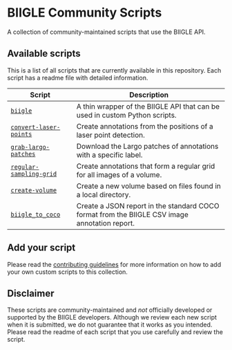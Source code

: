 # BIIGLE Community Scripts

A collection of community-maintained scripts that use the BIIGLE API.

## Available scripts

This is a list of all scripts that are currently available in this repository. Each script has a readme file with detailed information.

| Script | Description |
| ------ | ----------- |
| [`biigle`](biigle) | A thin wrapper of the BIIGLE API that can be used in custom Python scripts. |
| [`convert-laser-points`](convert-laser-points) | Create annotations from the positions of a laser point detection. |
| [`grab-largo-patches`](grab-largo-patches) | Download the Largo patches of annotations with a specific label. |
| [`regular-sampling-grid`](regular-sampling-grid) | Create annotations that form a regular grid for all images of a volume. |
| [`create-volume`](create-volume) | Create a new volume based on files found in a local directory. |
| [`biigle_to_coco`](biigle_to_coco) | Create a JSON report in the standard COCO format from the BIIGLE CSV image annotation report. |



## Add your script

Please read the [contributing guidelines](CONTRIBUTING.md) for more information on how to add your own custom scripts to this collection.

## Disclaimer

These scripts are community-maintained and *not* officially developed or supported by the BIIGLE developers. Although we review each new script when it is submitted, we do not guarantee that it works as you intended. Please read the readme of each script that you use carefully and review the script.
